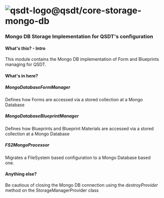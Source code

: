 # ![qsdt-logo](https://raw.githubusercontent.com/arthmoeros/qsdt-ui/master/src/assets/img/rsz_qsdt-logo.png)@qsdt/core-storage-mongo-db
### Mongo DB Storage Implementation for QSDT's configuration

#### What's this? - Intro

This module contains the Mongo DB implementation of Form and Blueprints managing for QSDT.

#### What's in here?

##### MongoDatabaseFormManager

Defines how Forms are accessed via a stored collection at a Mongo Database

##### MongoDatabaseBlueprintManager

Defines how Blueprints and Blueprint Materials are accessed via a stored collection at a Mongo Database

##### FS2MongoProcessor

Migrates a FileSystem based configuration to a Mongo Database based one.

#### Anything else?

Be cautious of closing the Mongo DB connection using the *destroyProvider* method on the StorageManagerProvider class
